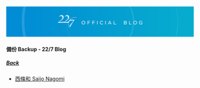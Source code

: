 ![227OfficialBlog](../../../Img/227OfficialBlog.JPG)
#### 備份 Backup - 22/7 Blog
##### [Back](../readme.md)

- [西條和 Saijo Nagomi](Nagomi/NagomiBlog_List.md)
